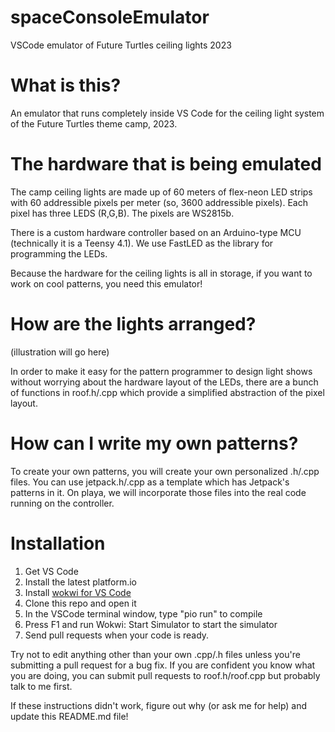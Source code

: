 # spaceConsoleEmulator
VSCode emulator of Future Turtles ceiling lights 2023

# What is this?

An emulator that runs completely inside VS Code for the ceiling light system of the Future Turtles theme camp, 2023.

# The hardware that is being emulated

The camp ceiling lights are made up of 60 meters of flex-neon LED strips with 60 addressible pixels per meter
(so, 3600 addressible pixels). Each pixel has three LEDS (R,G,B). The pixels are WS2815b.

There is a custom hardware controller based on an Arduino-type MCU (technically it is a Teensy 4.1). We use FastLED
as the library for programming the LEDs. 

Because the hardware for the ceiling lights is all in storage, if you want to work on cool patterns, you need this
emulator!

# How are the lights arranged?

(illustration will go here)

In order to make it easy for the pattern programmer to design light shows without worrying about the hardware
layout of the LEDs, there are a bunch of functions in roof.h/.cpp which provide a simplified abstraction of the
pixel layout.

# How can I write my own patterns?

To create your own patterns, you will create your own personalized .h/.cpp files. You can use jetpack.h/.cpp as 
a template which has Jetpack's patterns in it. On playa, we will incorporate those files into the real code
running on the controller.

# Installation

1. Get VS Code
2. Install the latest platform.io
3. Install [wokwi for VS Code](https://docs.wokwi.com/vscode/getting-started)
4. Clone this repo and open it
5. In the VSCode terminal window, type "pio run" to compile
6. Press F1 and run Wokwi: Start Simulator to start the simulator
7. Send pull requests when your code is ready.

Try not to edit anything other than your own .cpp/.h files unless you're submitting a pull request for a bug fix.
If you are confident you know what you are doing, you can submit pull requests to roof.h/roof.cpp but probably talk to me first.

If these instructions didn't work, figure out why (or ask me for help) and update this README.md file!
